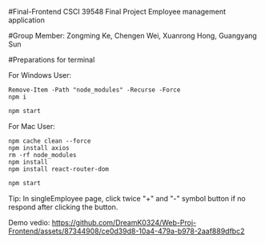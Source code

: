 #Final-Frontend CSCI 39548 Final Project
  Employee management application
  
#Group Member: 
Zongming Ke, Chengen Wei, Xuanrong Hong, Guangyang Sun

#Preparations for terminal

  For Windows User:
 
  ```
  Remove-Item -Path "node_modules" -Recurse -Force
  npm i
  ```
  ```bash
  npm start
  ```
  
  
  For Mac User:

  ```
  npm cache clean --force
  npm install axios
  rm -rf node_modules
  npm install
  npm install react-router-dom
  ```
   ```bash
  npm start
  ```
  


Tip: In singleEmployee page, click twice "+" and "-" symbol button if no respond after clicking the button.

Demo vedio: 
https://github.com/DreamK0324/Web-Proj-Frontend/assets/87344908/ce0d39d8-10a4-479a-b978-2aaf889dfbc2
